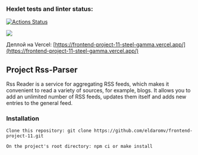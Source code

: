 ### Hexlet tests and linter status:
[![Actions Status](https://github.com/eldaromv/frontend-project-11/actions/workflows/hexlet-check.yml/badge.svg)](https://github.com/eldaromv/frontend-project-11/actions)

<a href="https://codeclimate.com/github/eldaromv/frontend-project-11/maintainability"><img src="https://api.codeclimate.com/v1/badges/5d120dbb9a709e794104/maintainability" /></a>

Деплой на Vercel: [https://frontend-project-11-steel-gamma.vercel.app/](https://frontend-project-11-steel-gamma.vercel.app/)

## Project Rss-Parser 

Rss Reader is a service for aggregating RSS feeds, which makes it convenient to read a variety of sources, for example, blogs. It allows you to add an unlimited number of RSS feeds, updates them itself and adds new entries to the general feed.

### Installation
```
Clone this repository: git clone https://github.com/eldaromv/frontend-project-11.git
```
```
On the project's root directory: npm ci or make install
```

